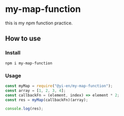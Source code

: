 # my-map-function

this is my npm function practice.

## How to use

### Install

```
npm i my-map-function
```

### Usage

```js
const myMap = require("@yi-en/my-map-function");
const array = [1, 2, 3, 4];
const callbackFn = (element, index) => element * 2;
const res = myMap(callbackFn)(array);

console.log(res);
```
